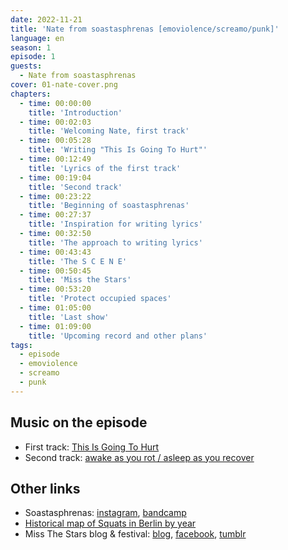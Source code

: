 ```yaml
---
date: 2022-11-21
title: 'Nate from soastasphrenas [emoviolence/screamo/punk]'
language: en
season: 1
episode: 1
guests:
  - Nate from soastasphrenas
cover: 01-nate-cover.png
chapters:
  - time: 00:00:00
    title: 'Introduction'
  - time: 00:02:03
    title: 'Welcoming Nate, first track'
  - time: 00:05:28
    title: 'Writing "This Is Going To Hurt"'
  - time: 00:12:49
    title: 'Lyrics of the first track'
  - time: 00:19:04
    title: 'Second track'
  - time: 00:23:22
    title: 'Beginning of soastasphrenas'
  - time: 00:27:37
    title: 'Inspiration for writing lyrics'
  - time: 00:32:50
    title: 'The approach to writing lyrics'
  - time: 00:43:43
    title: 'The S C E N E'
  - time: 00:50:45
    title: 'Miss the Stars'
  - time: 00:53:20
    title: 'Protect occupied spaces'
  - time: 01:05:00
    title: 'Last show'
  - time: 01:09:00
    title: 'Upcoming record and other plans'
tags:
  - episode
  - emoviolence
  - screamo
  - punk
---
```


## Music on the episode

- First track: [This Is Going To Hurt][track1]
- Second track: [awake as you rot / asleep as you recover][track2]

## Other links

- Soastasphrenas: [instagram][insta], [bandcamp][bandcamp]
- [Historical map of Squats in Berlin by year][squats]
- Miss The Stars blog & festival: [blog][mts-blog], [facebook][mts-fb], [tumblr][mts-tumblr]


[bandcamp]: https://soastasphrenas.bandcamp.com
[insta]: https://www.instagram.com/soastasphrenas/
[track1]: https://soastasphrenas.bandcamp.com/album/this-is-going-to-hurt
[track2]: https://hunkofplasticrecords.bandcamp.com/track/awake-as-you-rot-asleep-as-you-recover
[squats]: https://www.berlin-besetzt.de/
[mts-fb]: https://www.facebook.com/missthestarsblog
[mts-blog]: https://www.missthestars.com/
[mts-tumblr]: https://missthestars.tumblr.com/
